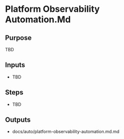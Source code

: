 # Platform Observability Automation.Md

## Purpose

TBD

## Inputs

- TBD

## Steps

- TBD

## Outputs

- docs/auto/platform-observability-automation.md.md

